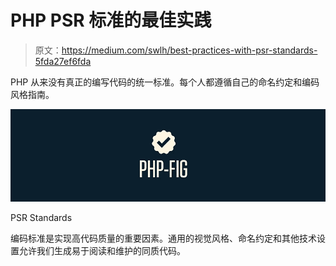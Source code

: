 # PHP PSR 标准的最佳实践

> 原文：<https://medium.com/swlh/best-practices-with-psr-standards-5fda27ef6fda>

PHP 从来没有真正的编写代码的统一标准。每个人都遵循自己的命名约定和编码风格指南。

![](img/1838312b0c48e743a217fd0a0e26afd0.png)

PSR Standards

编码标准是实现高代码质量的重要因素。通用的视觉风格、命名约定和其他技术设置允许我们生成易于阅读和维护的同质代码。